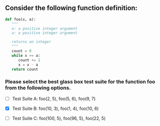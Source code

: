 ## Consider the following function definition:

```py
def foo(x, a):
   """
   x: a positive integer argument
   a: a positive integer argument

   returns an integer
   """
   count = 0
   while x >= a:
      count += 1
      x = x - a
   return count
```

### Please select the best glass box test suite for the function foo from the following options.

- [ ] Test Suite A: foo(2, 5), foo(5, 6), foo(9, 7)
- [x] Test Suite B: foo(10, 3), foo(1, 4), foo(10, 6)
- [ ] Test Suite C: foo(100, 5), foo(96, 5), foo(22, 5)

